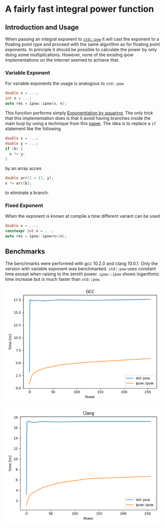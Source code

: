 # A fairly fast integral power function

## Introduction and Usage

When passing an integral exponent to [`std::pow`](https://en.cppreference.com/w/cpp/numeric/math/pow) it will cast the exponent to a floating point type and proceed with the same algorithm as for floating point exponents. In principle it should be possible to calculate the power by only doing some multiplications. However, none of the exisitng ipow implementations on the internet seemed to achieve that.

### Variable Exponent

For variable exponents the usage is analogous to `std::pow`

```c++
double x = ...;
int n = ...;
auto res = ipow::ipow(x, n);
```

This function performs simply [Exponentiation by squaring](https://en.wikipedia.org/wiki/Exponentiation_by_squaring). The only *trick* that this implementation does is that it avoid having branches inside the main loop by using a technique from this [paper](http://www.open-std.org/jtc1/sc22/wg21/docs/papers/2020/p2187r3.pdf). The idea is to replace a `if` statement like the following

```c++
double x = ...;
double y = ...;
if (b) {
  x *= y;
}
```

by an array acces

```c++
double arr[] = {1, y};
x *= arr[b];
```
to eliminate a branch.
### Fixed Exponent

When the exponent is known at compile a time different variant can be used

```c++
double x = ...;
constexpr int n = ...;
auto res = ipow::ipow<n>(n);
```

## Benchmarks

The benchmarks were performed with gcc 10.2.0 and clang 10.0.1. Only the version with variable exponent was benchmarked. `std::pow` uses constant time except when raising to the zeroth power. `ipow::ipow` shows logarithmic time increase but is much faster than `std::pow`.

![gcc](https://raw.githubusercontent.com/sv1990/ipow/main/extras/gcc.png)

![clang](https://raw.githubusercontent.com/sv1990/ipow/main/extras/clang.png)

